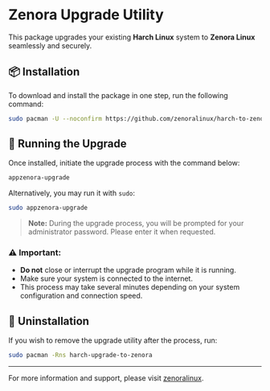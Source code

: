 # Zenora Upgrade Utility

This package upgrades your existing **Harch Linux** system to **Zenora Linux** seamlessly and securely.

## 📦 Installation

To download and install the package in one step, run the following command:

```bash
sudo pacman -U --noconfirm https://github.com/zenoralinux/harch-to-zenora/releases/download/1.0.1/harch-upgrade-to-zenora-1.0-1-x86_64.pkg.tar.zst
```

## 🚀 Running the Upgrade

Once installed, initiate the upgrade process with the command below:

```bash
appzenora-upgrade
```

Alternatively, you may run it with `sudo`:

```bash
sudo appzenora-upgrade
```

> **Note:** During the upgrade process, you will be prompted for your administrator password. Please enter it when requested.

### ⚠️ Important:

- **Do not** close or interrupt the upgrade program while it is running.
- Make sure your system is connected to the internet.
- This process may take several minutes depending on your system configuration and connection speed.

## 🧹 Uninstallation

If you wish to remove the upgrade utility after the process, run:

```bash
sudo pacman -Rns harch-upgrade-to-zenora
```

---

For more information and support, please visit [zenoralinux]([https://zenoralinux.org](https://t.me/Zenoralinux)).
